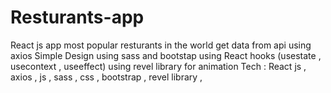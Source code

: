 # Resturants-app
 React js app 
 most popular resturants in the world 
 get data from api using axios 
 Simple Design using sass and bootstap 
 using React hooks (usestate , usecontext , useeffect)
 using revel library for animation 
 Tech : React js , axios , js , sass , css , bootstrap , revel library , 
 
 
